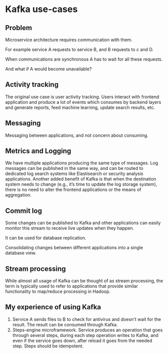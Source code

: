 # Kafka use-cases

## Problem



Microservice architecture requires communication with them.

For example service A requests to service B, and B requests to c and D.

When communications are synchronous  A has to wait for all these requests.

And what if A would become unavailable?

## Activity tracking



The original use case is user activity tracking. Users interact with frontend application and produce a lot of events which consumes by backend layers and generate reports, feed machine learning, update search results, etc.

## Messaging



Messaging between applications, and not concern about consuming.

## Metrics and Logging



We have multiple applications producing the same type of messages. Log messages can be published in the same way, and can be routed to dedicated log search systems like Elastisearch or security analysis applications. Another added benefit of Kafka is that when the destination system needs to change (e.g., it’s time to update the log storage system), there is no need to alter the frontend applications or the means of aggregation.

## Commit log



Some changes can be published to Kafka and other applications can easily monitor this stream to receive live updates when they happen.

It can be used for database replication.

Consolidating changes between different applications into a single database view.

## Stream processing



While almost all usage of Kafka can be thought of as stream processing, the term is typically used to refer to applications that provide similar functionality to map/reduce processing in Hadoop.

## My experience of using Kafka



1. Service A sends files to B to check for antivirus and doesn't wait for the result. The result can be consumed through Kafka.
2. Steps-engine microframework. Service produces an operation that goes through several steps, during each step operation writes to Kafka, and even if the service goes down, after reload it goes from the needed step. Steps should be idempotent.
